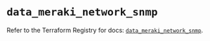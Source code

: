 # `data_meraki_network_snmp`

Refer to the Terraform Registry for docs: [`data_meraki_network_snmp`](https://registry.terraform.io/providers/ciscodevnet/meraki/1.7.1/docs/data-sources/network_snmp).
